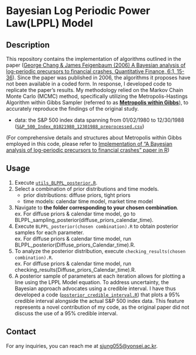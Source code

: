 # Bayesian Log Periodic Power Law(LPPL) Model

## Description
This repository contains the implementation of algorithms outlined in the paper ([George Chang & James Feigenbaum (2006) A Bayesian analysis of log-periodic precursors to financial crashes, Quantitative Finance, 6:1, 15-36](https://doi.org/10.1080/14697680500511017)). Since the paper was published in 2006, the algorithms it proposes have not been available in a coded form. In response, I developed code to replicate the paper’s results. My methodology relied on the Markov Chain Monte Carlo (MCMC) method, specifically utilizing the Metropolis-Hastings Algorithm within Gibbs Sampler (referred to as <ins>**Metropolis within Gibbs**</ins>), to accurately reproduce the findings of the original study.

- data: the S&P 500 index data spanning from 01/02/1980 to 12/30/1988 ([`S&P_500_Index_01021980_12301988_preprocessed.csv`](data/S&P_500_Index_01021980_12301988_preprocessed.csv))

(For comprehensive details and structures about Metropolis within Gibbs employed in this code, please refer to [Implementation of “A Bayesian analysis of log-periodic precursors to financial crashes” paper in R](./Implementation%20of%20“A%20Bayesian%20analysis%20of%20log-periodic%20precursors%20to%20financial%20crashes”%20paper%20in%20R.pdf))


## Usage
1. Execute [`utils_BLPPL_posterior.R`](./utils_BLPPL_posterior.R).
1. Select a combination of prior distributions and time models.
    - prior distributions: diffuse priors, tight priors
    - time models: calendar time model, market time model
1. Navigate to **the folder corresponding to your chosen combination**.  
    ex. For diffuse priors & calendar time model, go to BLPPL_sampling_posterior(diffuse_priors_calendar_time).
1. Execute `BLPPL_posterior(chosen combination).R` to obtain posterior samples for each parameter.  
    ex. For diffuse priors & calendar time model, run BLPPL_posterior(Diffuse_priors_Calendar_time).R.
1. To analyze the posterior distribution, execute `checking_results(chosen combination).R`.  
    ex. For diffuse priors & calendar time model, run checking_results(Diffuse_priors_Calendar_time).R.
1. A posterior sample of parameters at each iteration allows for plotting a line using the LPPL Model equation. To address uncertainty, the Bayesian approach advocates using a credible interval. I have thus developed a code ([`posterior_credible_interval.R`](./posterior_credible_interval.R)) that plots a 95% credible interval alongside the actual S&P 500 index data. This feature represents a novel contribution of my code, as the original paper did not discuss the use of a 95% credible interval.

## Contact
For any inquiries, you can reach me at [sjung055@yonsei.ac.kr](mailto:sjung055@yonsei.ac.kr).
